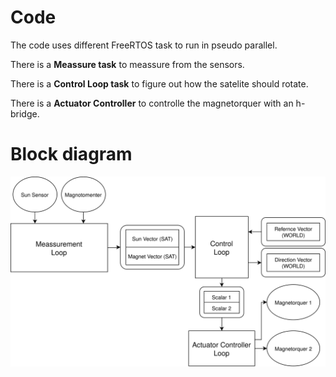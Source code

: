 # Code 
The code uses different FreeRTOS task to run in pseudo parallel.

There is a **Meassure task** to meassure from the sensors.

There is a **Control Loop task** to figure out how the satelite should rotate.

There is a **Actuator Controller** to controlle the magnetorquer with an h-bridge.

# Block diagram

![Block diagram of the code in this repo.](./code_block_diagram.svg)
